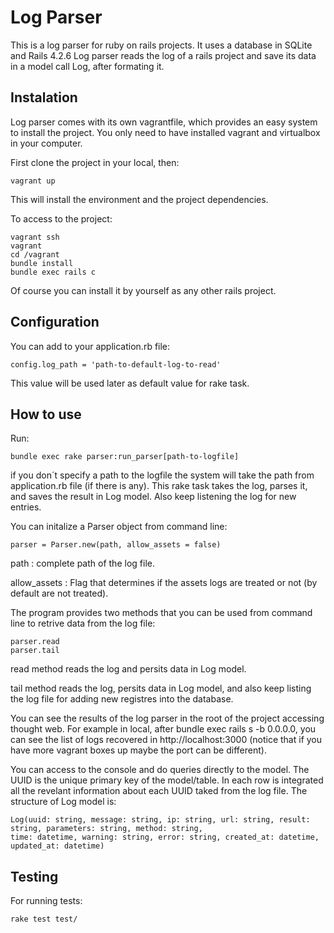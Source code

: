 # Log Parser

This is a log parser for ruby on rails  projects. It uses a database in SQLite and Rails 4.2.6 
 Log parser reads the log of a rails project and save its data in a model call Log, after formating it. 

##   Instalation

Log parser comes with its own vagrantfile, which provides an easy system to install the project. You only need to have installed vagrant and virtualbox in your computer.

First clone the project in your local, then:

`vagrant up`

This will install the environment and the project dependencies.

To access to the project:

 ```
vagrant ssh
vagrant 
cd /vagrant
bundle install
bundle exec rails c
 ```

Of course you can install it by yourself as any other rails project.

## Configuration

You can add to your application.rb file:

`config.log_path = 'path-to-default-log-to-read'`

This value will be used later as default value for rake task.

## How to use

Run:

`bundle exec rake parser:run_parser[path-to-logfile]`

if you don´t specify a path to the logfile the system will take the path from application.rb file (if there is any). This rake task takes the log, parses it, and saves the result in Log model. Also keep listening the log for new entries.

You can initalize a Parser object from command line:

`parser = Parser.new(path, allow_assets = false)`

path : complete path of the log file.

allow_assets : Flag that determines if the assets logs are treated or not (by default are not treated).

The program provides two methods that you can be used from command line to retrive data from the log file:

 ```
parser.read
parser.tail
 ```
read method reads the log and persits data in Log model.

tail method reads the log, persits data in Log model, and also keep listing the log file for adding new registres into the database.

You can see the results of the log parser in the root of the project accessing thought web. For example in local, after bundle exec rails s -b 0.0.0.0, you can see the list of logs recovered in http://localhost:3000 (notice that if you have more vagrant boxes up maybe the port can be different).

You can access to the console and do queries directly to the model. The UUID is the unique primary key of the model/table. In each row is integrated all the revelant information about each UUID taked from the log file. The structure of Log model is:
 ```
Log(uuid: string, message: string, ip: string, url: string, result: string, parameters: string, method: string, 
time: datetime, warning: string, error: string, created_at: datetime, updated_at: datetime)
 ```

## Testing

For running tests:

`rake test test/`
